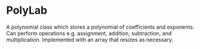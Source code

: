 # PolyLab
A polynomial class which stores a polynomial of coefficients and exponents. Can perform operations e.g. assignment, addition, subtraction, and multiplication.  Implemented with an array that resizes as necessary.
